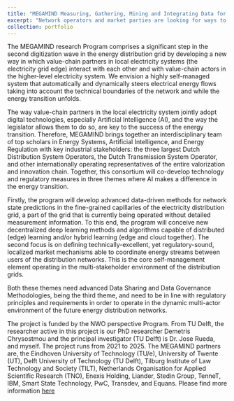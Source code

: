 ```yaml
---
title: "MEGAMIND Measuring, Gathering, Mining and Integrating Data for Self-management in the Edge of the Electricity System"
excerpt: "Network operators and market parties are looking for ways to prevent intelligently  overloading the network and to link supply and demand. The MEGAMIND programme brings together knowledge of energy systems, artificial intelligence and regulation to develop both the necessary technology and appropriate regulations. The researchers aim to develop models to predict when problems will arise. Then, they will have devices that consume energy interact directly with devices that produce energy to avoid these situations. <br/><img src='/images/megamind_logo.png' style='width:100%;'>"
collection: portfolio
---
```


The MEGAMIND research Program comprises a significant step in the second digitization wave in the energy distribution grid by developing a new way in which value-chain partners in local electricity systems (the electricity grid edge) interact with each other and with value-chain actors in the higher-level electricity system. We envision a highly self-managed system that automatically and dynamically steers electrical energy flows taking into account the technical boundaries of the network and while the energy transition unfolds. 

The way value-chain partners in the local electricity system jointly adopt digital technologies, especially Artificial Intelligence (AI), and the way the legislator allows them to do so, are key to the success of the energy transition. Therefore, MEGAMIND brings together an interdisciplinary team of top scholars in Energy Systems, Artificial Intelligence, and Energy Regulation with key industrial stakeholders: the three largest Dutch Distribution System Operators, the Dutch Transmission System Operator, and other internationally operating representatives of the entire valorization and innovation chain. Together, this consortium will co-develop technology and regulatory measures in three themes where AI makes a difference in the energy transition.

Firstly, the program will develop advanced data-driven methods for network state predictions in the fine-grained capillaries of the electricity distribution grid, a part of the grid that is currently being operated without detailed measurement information. To this end, the program will conceive new decentralized deep learning methods and algorithms capable of distributed (edge) learning and/or hybrid learning (edge and cloud together). The second focus is on defining technically-excellent, yet regulatory-sound, localized market mechanisms able to coordinate energy streams between users of the distribution networks. This is the core self-management element operating in the multi-stakeholder environment of the distribution grids.

Both these themes need advanced Data Sharing and Data Governance Methodologies, being the third theme, and need to be in line with regulatory principles and requirements in order to operate in the dynamic multi-actor environment of the future energy distribution networks.

The project is funded by the NWO perspective Program. From TU Delft, the researcher active in this project is our PhD researcher Demetris Chrysostmou and the principal investigator (TU Delft) is Dr. Jose Rueda, and myself. The project runs from 2021 to 2025. The MEGAMIND partners are, the Eindhoven University of Technology (TU/e), University of Twente (UT), Delft University of Technology (TU Delft), Tilburg Institute of Law Technology and Society (TILT), Netherlands Organisation for Applied Scientific Research (TNO),  Enexis Holding, Liander, Stedin Group, TenneT, IBM, Smart State Technology, PwC, Transdev, and Equans. Please find more information [here](https://megamind.energy/)

